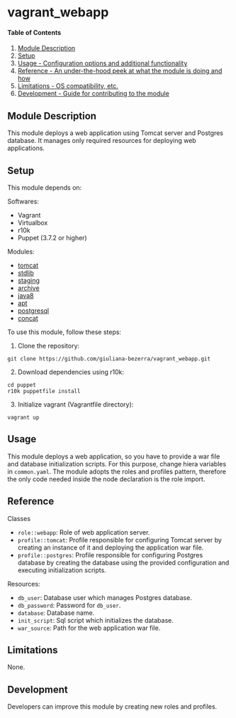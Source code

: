 # vagrant_webapp

#### Table of Contents

1. [Module Description](#module-description)
2. [Setup](#setup-requirements)
3. [Usage - Configuration options and additional functionality](#usage)
4. [Reference - An under-the-hood peek at what the module is doing and how](#reference)
5. [Limitations - OS compatibility, etc.](#limitations)
6. [Development - Guide for contributing to the module](#development)

## Module Description
This module deploys a web application using Tomcat server and Postgres database.
It manages only required resources for deploying web applications.

## Setup
This module depends on:

Softwares:
- Vagrant
- Virtualbox
- r10k
- Puppet (3.7.2 or higher)

Modules:
- [tomcat](https://github.com/puppetlabs/puppetlabs-tomcat.git)
- [stdlib](https://github.com/puppetlabs/puppetlabs-stdlib.git)
- [staging](https://github.com/nanliu/puppet-staging.git)
- [archive](https://github.com/voxpupuli/puppet-archive)
- [java8](https://github.com/Spantree/puppet-java8.git)
- [apt](https://github.com/puppetlabs/puppetlabs-apt.git)
- [postgresql](https://github.com/puppetlabs/puppetlabs-postgresql.git)
- [concat](https://github.com/puppetlabs/puppetlabs-concat.git)


To use this module, follow these steps:

1. Clone the repository:
```Puppet
git clone https://github.com/giuliana-bezerra/vagrant_webapp.git
```
2. Download dependencies using r10k:
```Puppet
cd puppet
r10k puppetfile install
```
3. Initialize vagrant (Vagrantfile directory):
```Puppet
vagrant up
```

## Usage
This module deploys a web application, so you have to provide a war file and
database initialization scripts. For this purpose, change hiera variables in
`common.yaml`. The module adopts the roles and profiles pattern, therefore the only
code needed inside the node declaration is the role import.

## Reference
Classes

- `role::webapp`: Role of web application server.
- `profile::tomcat`: Profile responsible for configuring Tomcat
server by creating an instance of it and deploying the application war file.
- `profile::postgres`: Profile responsible for configuring Postgres database
by creating the database using the provided configuration and executing initialization scripts.

Resources:
- `db_user`: Database user which manages Postgres database.
- `db_password`: Password for `db_user`.
- `database`: Database name.
- `init_script`: Sql script which initializes the database.
- `war_source`: Path for the web application war file.

## Limitations
None.

## Development
Developers can improve this module by creating new roles and profiles.
